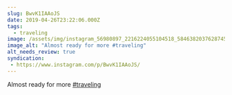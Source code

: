 ```yaml
---
slug: BwvK1IAAoJS
date: 2019-04-26T23:22:06.000Z
tags: 
  - traveling
image: /assets/img/instagram_56980897_2216224055104518_58463820376287458_n_17883372772330587.jpg
image_alt: "Almost ready for more #traveling"
alt_needs_review: true
syndication:
 - https://www.instagram.com/p/BwvK1IAAoJS/
---
```


Almost ready for more [#traveling](/posts/tags/traveling)

